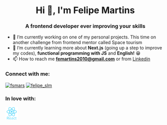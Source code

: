 <h1 align="center">Hi 👋, I'm Felipe Martins</h1>
<h3 align="center">A frontend developer ever improving your skills</h3>

- 🔭 I’m currently working on one of my personal projects. This time on another challenge from frontend mentor called Space tourism
- 🌱 I’m currently learning more about **Next.js** (going up a step to improve my codes), **functional programming with JS** and **English!** 😁
- 📫 How to reach me **femartins2010@gmail.com** or from [Linkedin](https://www.linkedin.com/in/felipesilm)

<h3 align="left">Connect with me:</h3>
<p align="left">
<a href="https://linkedin.com/in/fsmars" target="blank"><img align="center" src="https://raw.githubusercontent.com/rahuldkjain/github-profile-readme-generator/master/src/images/icons/Social/linked-in-alt.svg" alt="fsmars" height="30" width="40" /></a>
<a href="https://instagram.com/felipe_slm" target="blank"><img align="center" src="https://raw.githubusercontent.com/rahuldkjain/github-profile-readme-generator/master/src/images/icons/Social/instagram.svg" alt="felipe_slm" height="30" width="40" /></a>
</p>

<h3 align="left">In love with:</h3>
<p align="left"> <a href="https://reactjs.org/" target="_blank"> <img src="https://raw.githubusercontent.com/devicons/devicon/master/icons/react/react-original-wordmark.svg" alt="react" width="40" height="40"/> </a> </p>


